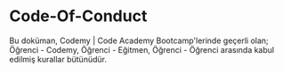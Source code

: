 # Code-Of-Conduct
Bu doküman, Codemy | Code Academy Bootcamp'lerinde geçerli olan; Öğrenci - Codemy, Öğrenci - Eğitmen, Öğrenci - Öğrenci arasında kabul edilmiş kurallar bütünüdür.
